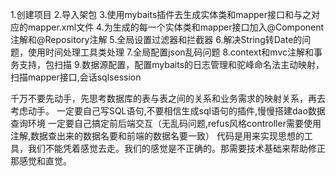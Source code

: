 1.创建项目
2.导入架包
3.使用mybaits插件去生成实体类和mapper接口和与之对应的mapper.xml文件
4.为生成的每一个实体类和mapper接口加入@Component注解和@Repository注解
5.全局设置过滤器和拦截器
6.解决String转Date的问题，使用时间处理工具类处理
7.全局配置json乱码问题
8.context和mvc注解和事务支持，包扫描
9.数据源配置，配置mybaits的日志管理和驼峰命名法主动映射，扫描mapper接口,会话sqlsession


千万不要先动手，先思考数据库的表与表之间的关系和业务需求的映射关系，再去考虑动手。
一定要自己写SQL语句,不要相信生成sql语句的插件,慢慢搭建dao数据查询环境
一定要自己搞定前后端交互（无乱码问题,refus风格controller需要使用注解,数据查出来的数据名要和前端的数据名要一致）
代码是用来实现思想的工具，我们不能凭着感觉去走。我们的感觉是不正确的。那需要技术基础来帮助修正那感觉和直觉。

